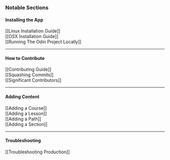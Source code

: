 ### Notable Sections
#### Installing the App

[[Linux Installation Guide]]  
[[OSX Installation Guide]]  
[[Running The Odin Project Locally]]  

***

#### How to Contribute

[[Contributing Guide]]  
[[Squashing Commits]]   
[[Significant Contributors]]  

*** 

#### Adding Content

[[Adding a Course]]  
[[Adding a Lesson]]  
[[Adding a Path]]  
[[Adding a Section]]

***

#### Troubleshooting

[[Troubleshooting Production]]  
